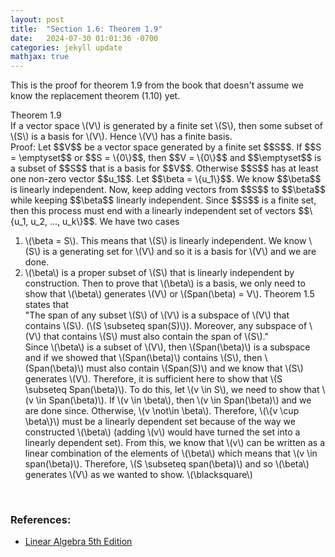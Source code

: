 ```yaml
---
layout: post
title:  "Section 1.6: Theorem 1.9"
date:   2024-07-30 01:01:36 -0700
categories: jekyll update
mathjax: true
---
```

This is the proof for theorem 1.9 from the book that doesn't assume we know the replacement theorem (1.10) yet.
<div class="purdiv">
Theorem 1.9
</div>
<div class="purbdiv">
If a vector space \(V\) is generated by a finite set \(S\), then some subset of \(S\) is a basis for \(V\). Hence \(V\) has a finite basis.
</div>
Proof: Let $$V$$ be a vector space generated by a finite set $$S$$. If $$S = \emptyset$$ or $$S = \{0\}$$, then $$V = \{0\}$$ and $$\emptyset$$ is a subset of $$S$$ that is a basis for $$V$$. Otherwise $$S$$ has at least one non-zero vector $$u_1$$. Let $$\beta = \{u_1\}$$. We know $$\beta$$ is linearly independent. Now, keep adding vectors from $$S$$ to $$\beta$$ while keeping $$\beta$$ linearly independent. Since $$S$$ is a finite set, then this process must end with a linearly independent set of vectors $$\{u_1, u_2, ..., u_k\}$$. We have two cases
<ol>
	<li>\(\beta = S\). This means that \(S\) is linearly independent. We know \(S\) is a generating set for \(V\) and so it is a basis for \(V\) and we are done.</li>
	<li>\(\beta\) is a proper subset of \(S\) that is linearly independent by construction. Then to prove that \(\beta\) is a basis, we only need to show that \(\beta\) generates \(V\) or \(Span(\beta) = V\). Theorem 1.5 states that
<br>
	 "The span of any subset \(S\) of \(V\) is a subspace of \(V\) that contains \(S\). (\(S \subseteq span(S)\)). Moreover, any subspace of \(V\) that contains \(S\) must also contain the span of \(S\)."
<br>
	Since \(\beta\) is a subset of \(V\), then \(Span(\beta)\) is a subspace and if we showed that \(Span(\beta)\) contains \(S\), then \(Span(\beta)\) must also contain \(Span(S)\) and we know that \(S\) generates \(V\). Therefore, it is sufficient here to show that \(S \subseteq Span(\beta)\). To do this, let \(v \in S\), we need to show that \(v \in Span(\beta)\). If \(v \in \beta\), then \(v \in Span(\beta)\) and we are done since. Otherwise, \(v \not\in \beta\). Therefore, \(\{v \cup \beta\}\) must be a linearly dependent set because of the way we constructed \(\beta\) (adding \(v\) would have turned the set into a linearly dependent set). From this, we know that \(v\) can be written as a linear combination of the elements of \(\beta\) which means that \(v \in span(\beta)\). Therefore, \(S \subseteq span(\beta)\) and so \(\beta\) generates \(V\) as we wanted to show. \(\blacksquare\) </li>
</ol>
<br>
<!------------------------------------------------------------------------------------>
<h3>References:</h3>
<ul>
<li><a href="https://www.amazon.com/Linear-Algebra-5th-Stephen-Friedberg/dp/0134860241/ref=tmm_hrd_swatch_0?_encoding=UTF8&qid=&sr=">Linear Algebra 5th Edition</a></li>
</ul>
























